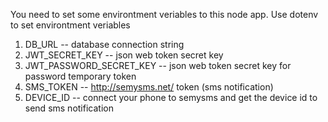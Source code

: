 You need to set some environtment veriables to this node app. Use dotenv to set environtment veriables
1. DB_URL -- database connection string
2. JWT_SECRET_KEY -- json web token secret key
3. JWT_PASSWORD_SECRET_KEY -- json web token secret key for password temporary token
4. SMS_TOKEN -- http://semysms.net/ token (sms notification)
5. DEVICE_ID -- connect your phone to semysms and get the device id to send sms notification
